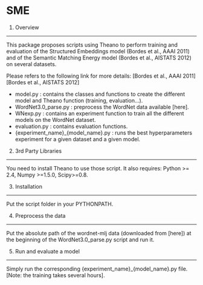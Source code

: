 SME
===

1. Overview
-----------------------------------------------------------------

This package proposes scripts using Theano to perform training and evaluation
of the Structured Embeddings model (Bordes et al., AAAI 2011) and of the
Semantic Matching Energy model (Bordes et al., AISTATS 2012) on several
datasets.

Please refers to the following link for more details: 
[Bordes et al., AAAI 2011] 
[Bordes et al., AISTATS 2012]

- model.py : contains the classes and functions to create the different model
             and Theano function (training, evaluation...).
- WordNet3.0_parse.py : preprocess the WordNet data available [here].
- WNexp.py : contains an experiment function to train all the different models
             on the WordNet dataset.
- evaluation.py : contains evaluation functions.
- {experiment_name}_{model_name}.py : runs the best hyperparameters experiment
                                      for a given dataset and a given model.


2. 3rd Party Libraries
-----------------------------------------------------------------

You need to install Theano to use those script. It also requires:
Python >= 2.4, Numpy >=1.5.0, Scipy>=0.8.


3. Installation
-----------------------------------------------------------------

Put the script folder in your PYTHONPATH.


4. Preprocess the data
-----------------------------------------------------------------

Put the absolute path of the wordnet-mlj data (downloaded from [here]) at the
beginning of the WordNet3.0_parse.py script and run it.

5. Run and evaluate a model
-----------------------------------------------------------------

Simply run the corresponding {experiment_name}_{model_name}.py file.
[Note: the training takes several hours].
